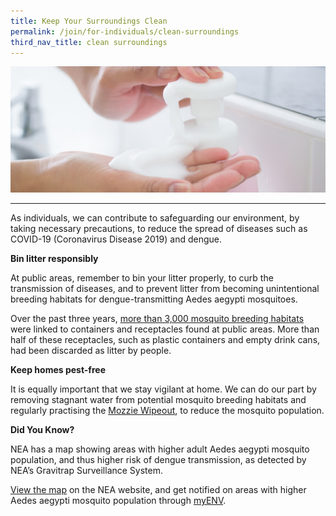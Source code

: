 ```yaml
---
title: Keep Your Surroundings Clean
permalink: /join/for-individuals/clean-surroundings
third_nav_title: clean surroundings
---
```


![Let's do our part](/images/handwash2.jpg)

---

As individuals, we can contribute to safeguarding our environment, by taking necessary precautions, to reduce the spread of diseases such as COVID-19 (Coronavirus Disease 2019) and dengue.

**Bin litter responsibly**

At public areas, remember to bin your litter properly, to curb the transmission of diseases, and to prevent litter from becoming unintentional breeding habitats for dengue-transmitting Aedes aegypti mosquitoes.
 
Over the past three years, [more than 3,000 mosquito breeding habitats](https://www.nea.gov.sg/media/news/news/index/nea-brings-forward-national-dengue-prevention-campaign-and-rolls-out-additional-new-tools-to-combat-dengue-with-increasing-evidence-of-a-sustained-switch-in-dengue-virus-serotype) were linked to containers and receptacles found at public areas. More than half of these receptacles, such as plastic containers and empty drink cans, had been discarded as litter by people.

**Keep homes pest-free**

It is equally important that we stay vigilant at home. We can do our part by removing stagnant water from potential mosquito breeding habitats and regularly practising the [Mozzie Wipeout](https://www.nea.gov.sg/dengue-zika/prevent-aedes-mosquito-breeding), to reduce the mosquito population.

**Did You Know?**
 
NEA has a map showing areas with higher adult Aedes aegypti mosquito population, and thus higher risk of dengue transmission, as detected by NEA’s Gravitrap Surveillance System.
 
[View the map](https://www.nea.gov.sg/dengue-zika/Aedes) on the NEA website, and get notified on areas with higher Aedes aegypti mosquito population through [myENV](https://www.nea.gov.sg/myenv).
